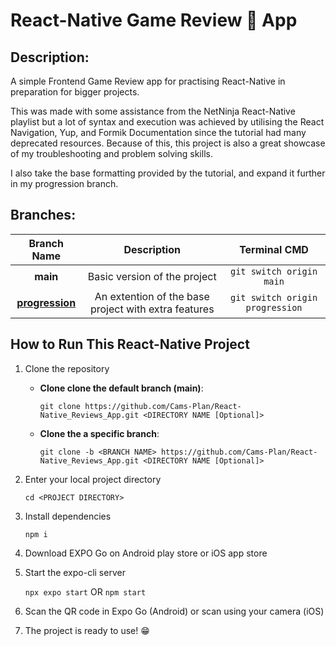 # React-Native Game Review 📱 App

## Description:
A simple Frontend Game Review app for practising React-Native in preparation for bigger projects.

This was made with some assistance from the NetNinja React-Native playlist but a lot of syntax and execution was achieved by utilising the React Navigation, Yup, and Formik Documentation since the tutorial had many deprecated resources. Because of this, this project is also a great showcase of my troubleshooting and problem solving skills.

I also take the base formatting provided by the tutorial, and expand it further in my progression branch.

## Branches:

| Branch Name | Description | Terminal CMD |
|:--:|:--:|:--:|
| __main__  | Basic version of the project  | `git switch origin main`  |
| [__progression__](https://github.com/Cams-Plan/React-Native_Reviews_App/tree/progression) | An extention of the base project with extra features | `git switch origin progression`  |

## How to Run This React-Native Project
1. Clone the repository
    - __Clone clone the default branch (main)__:
      
        `git clone https://github.com/Cams-Plan/React-Native_Reviews_App.git <DIRECTORY NAME [Optional]>`
    - __Clone the a specific branch__:
      
        `git clone -b <BRANCH NAME> https://github.com/Cams-Plan/React-Native_Reviews_App.git <DIRECTORY NAME [Optional]>`
2. Enter your local project directory
   
    `cd <PROJECT DIRECTORY>`
4. Install dependencies
   
    `npm i`
6. Download EXPO Go on Android play store or iOS app store
7. Start the expo-cli server
   
    `npx expo start` OR `npm start`
9. Scan the QR code in Expo Go (Android) or scan using your camera (iOS)
10. The project is ready to use! 😁
